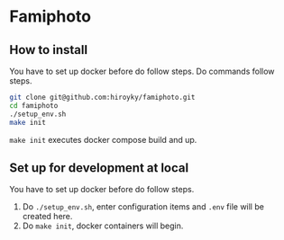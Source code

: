 # Famiphoto

## How to install

You have to set up docker before do follow steps.
Do commands follow steps.

```sh
git clone git@github.com:hiroyky/famiphoto.git
cd famiphoto
./setup_env.sh
make init
```

`make init` executes docker compose build and up.

## Set up for development at local

You have to set up docker before do follow steps.

1. Do `./setup_env.sh`, enter configuration items and `.env` file will be created here.
1. Do `make init`, docker containers will begin.
